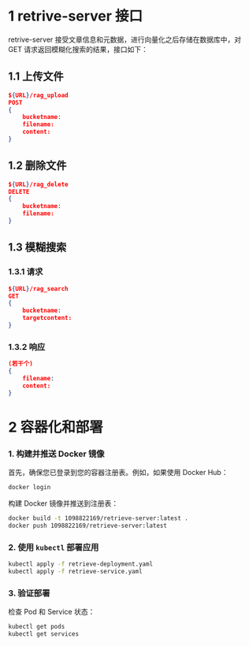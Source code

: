 # 1 retrive-server 接口
retrive-server 接受文章信息和元数据，进行向量化之后存储在数据库中，对 GET 请求返回模糊化搜索的结果，接口如下：

## 1.1 上传文件
```json
${URL}/rag_upload
POST
{
    bucketname:
    filename:
    content:
}
```

## 1.2 删除文件
```json
${URL}/rag_delete
DELETE
{
    bucketname:
    filename:
}
```

## 1.3 模糊搜索
### 1.3.1 请求
```json
${URL}/rag_search
GET
{
    bucketname:
    targetcontent:
}
```

### 1.3.2 响应
```json
(若干个)
{
    filename:
    content:
}
```

# 2 容器化和部署


### 1. 构建并推送 Docker 镜像

首先，确保您已登录到您的容器注册表。例如，如果使用 Docker Hub：

```sh
docker login
```

构建 Docker 镜像并推送到注册表：

```sh
docker build -t 1098822169/retrieve-server:latest .
docker push 1098822169/retrieve-server:latest
```


### 2. 使用 `kubectl` 部署应用

```sh
kubectl apply -f retrieve-deployment.yaml
kubectl apply -f retrieve-service.yaml
```


### 3. 验证部署

检查 Pod 和 Service 状态：

```sh
kubectl get pods
kubectl get services
```

